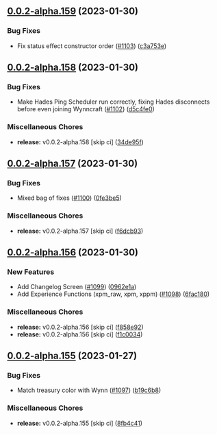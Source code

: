 ## [0.0.2-alpha.159](https://github.com/Wynntils/Artemis/compare/v0.0.2-alpha.158...v0.0.2-alpha.159) (2023-01-30)


### Bug Fixes

* Fix status effect constructor order ([#1103](https://github.com/Wynntils/Artemis/issues/1103)) ([c3a753e](https://github.com/Wynntils/Artemis/commit/c3a753ed1fb893708731d08505fe420746e0d790))

## [0.0.2-alpha.158](https://github.com/Wynntils/Artemis/compare/v0.0.2-alpha.157...v0.0.2-alpha.158) (2023-01-30)


### Bug Fixes

* Make Hades Ping Scheduler run correctly, fixing Hades disconnects before even joining Wynncraft ([#1102](https://github.com/Wynntils/Artemis/issues/1102)) ([d5c4fe0](https://github.com/Wynntils/Artemis/commit/d5c4fe088066187dad9bd9fb91648a4fbb373ae5))


### Miscellaneous Chores

* **release:** v0.0.2-alpha.158 [skip ci] ([34de95f](https://github.com/Wynntils/Artemis/commit/34de95f7402f38799db3b6542c031f2bd51d5dbd))

## [0.0.2-alpha.157](https://github.com/Wynntils/Artemis/compare/v0.0.2-alpha.156...v0.0.2-alpha.157) (2023-01-30)


### Bug Fixes

* Mixed bag of fixes ([#1100](https://github.com/Wynntils/Artemis/issues/1100)) ([0fe3be5](https://github.com/Wynntils/Artemis/commit/0fe3be518abb4a3081e18e2f1b24c921537ebc44))


### Miscellaneous Chores

* **release:** v0.0.2-alpha.157 [skip ci] ([f6dcb93](https://github.com/Wynntils/Artemis/commit/f6dcb9342a917f47043d35526268e3d0dbc152bf))

## [0.0.2-alpha.156](https://github.com/Wynntils/Artemis/compare/v0.0.2-alpha.155...v0.0.2-alpha.156) (2023-01-30)


### New Features

* Add Changelog Screen ([#1099](https://github.com/Wynntils/Artemis/issues/1099)) ([0962e1a](https://github.com/Wynntils/Artemis/commit/0962e1a0341797efc8082bf18746eef78fec1c68))
* Add Experience Functions (xpm_raw, xpm, xppm) ([#1098](https://github.com/Wynntils/Artemis/issues/1098)) ([6fac180](https://github.com/Wynntils/Artemis/commit/6fac180e76157847c309fac709966f6942ed6a3f))


### Miscellaneous Chores

* **release:** v0.0.2-alpha.156 [skip ci] ([f858e92](https://github.com/Wynntils/Artemis/commit/f858e92b4bd7ea6e4b251ecd3f342a78eb0e7585))
* **release:** v0.0.2-alpha.156 [skip ci] ([f1c0034](https://github.com/Wynntils/Artemis/commit/f1c003489cca56d41fa7351a5a5cbad094df6efe))

## [0.0.2-alpha.155](https://github.com/Wynntils/Artemis/compare/v0.0.2-alpha.154...v0.0.2-alpha.155) (2023-01-27)


### Bug Fixes

* Match treasury color with Wynn ([#1097](https://github.com/Wynntils/Artemis/issues/1097)) ([b19c6b8](https://github.com/Wynntils/Artemis/commit/b19c6b8d7e67f75f9f832ba5656143a85666e456))


### Miscellaneous Chores

* **release:** v0.0.2-alpha.155 [skip ci] ([8fb4c41](https://github.com/Wynntils/Artemis/commit/8fb4c41c939560d38e2ca93cb96746cdd5171a9a))

